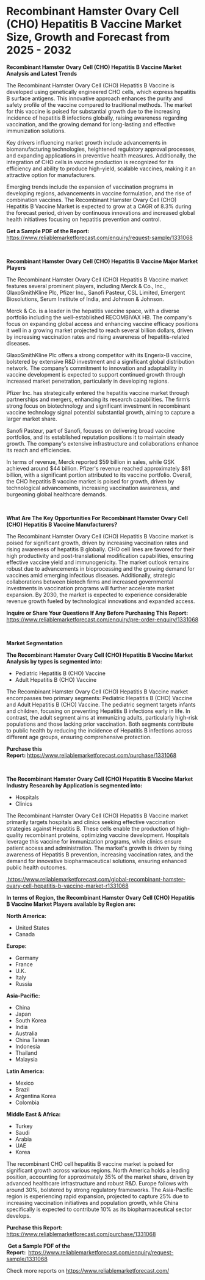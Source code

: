 <p><h1>Recombinant Hamster Ovary Cell (CHO) Hepatitis B Vaccine Market Size, Growth and Forecast from 2025 - 2032</h1></p><p><strong>Recombinant Hamster Ovary Cell (CHO) Hepatitis B Vaccine Market Analysis and Latest Trends</strong></p>
<p><p>The Recombinant Hamster Ovary Cell (CHO) Hepatitis B Vaccine is developed using genetically engineered CHO cells, which express hepatitis B surface antigens. This innovative approach enhances the purity and safety profile of the vaccine compared to traditional methods. The market for this vaccine is poised for substantial growth due to the increasing incidence of hepatitis B infections globally, raising awareness regarding vaccination, and the growing demand for long-lasting and effective immunization solutions.</p><p>Key drivers influencing market growth include advancements in biomanufacturing technologies, heightened regulatory approval processes, and expanding applications in preventive health measures. Additionally, the integration of CHO cells in vaccine production is recognized for its efficiency and ability to produce high-yield, scalable vaccines, making it an attractive option for manufacturers.</p><p>Emerging trends include the expansion of vaccination programs in developing regions, advancements in vaccine formulation, and the rise of combination vaccines. The Recombinant Hamster Ovary Cell (CHO) Hepatitis B Vaccine Market is expected to grow at a CAGR of 8.3% during the forecast period, driven by continuous innovations and increased global health initiatives focusing on hepatitis prevention and control.</p></p>
<p><strong>Get a Sample PDF of the Report:&nbsp;</strong> <a href="https://www.reliablemarketforecast.com/enquiry/request-sample/1331068?utm_campaign=2324&utm_medium=2&utm_source=Github&utm_content=ia&utm_term=09032025&utm_id=recombinant-hamster-ovary-cell-cho-hepatitis-b-vaccine">https://www.reliablemarketforecast.com/enquiry/request-sample/1331068</a></p>
<p>&nbsp;</p>
<p><strong>Recombinant Hamster Ovary Cell (CHO) Hepatitis B Vaccine Major Market Players</strong></p>
<p><p>The Recombinant Hamster Ovary Cell (CHO) Hepatitis B Vaccine market features several prominent players, including Merck & Co., Inc., GlaxoSmithKline Plc, Pfizer Inc., Sanofi Pasteur, CSL Limited, Emergent Biosolutions, Serum Institute of India, and Johnson & Johnson. </p><p>Merck & Co. is a leader in the hepatitis vaccine space, with a diverse portfolio including the well-established RECOMBIVAX HB. The company's focus on expanding global access and enhancing vaccine efficacy positions it well in a growing market projected to reach several billion dollars, driven by increasing vaccination rates and rising awareness of hepatitis-related diseases.</p><p>GlaxoSmithKline Plc offers a strong competitor with its Engerix-B vaccine, bolstered by extensive R&D investment and a significant global distribution network. The company’s commitment to innovation and adaptability in vaccine development is expected to support continued growth through increased market penetration, particularly in developing regions.</p><p>Pfizer Inc. has strategically entered the hepatitis vaccine market through partnerships and mergers, enhancing its research capabilities. The firm’s strong focus on biotechnology and significant investment in recombinant vaccine technology signal potential substantial growth, aiming to capture a larger market share.</p><p>Sanofi Pasteur, part of Sanofi, focuses on delivering broad vaccine portfolios, and its established reputation positions it to maintain steady growth. The company's extensive infrastructure and collaborations enhance its reach and efficiencies.</p><p>In terms of revenue, Merck reported $59 billion in sales, while GSK achieved around $44 billion. Pfizer's revenue reached approximately $81 billion, with a significant portion attributed to its vaccine portfolio. Overall, the CHO hepatitis B vaccine market is poised for growth, driven by technological advancements, increasing vaccination awareness, and burgeoning global healthcare demands.</p></p>
<p>&nbsp;</p>
<p><strong>What Are The Key Opportunities For Recombinant Hamster Ovary Cell (CHO) Hepatitis B Vaccine Manufacturers?</strong></p>
<p><p>The Recombinant Hamster Ovary Cell (CHO) Hepatitis B Vaccine market is poised for significant growth, driven by increasing vaccination rates and rising awareness of hepatitis B globally. CHO cell lines are favored for their high productivity and post-translational modification capabilities, ensuring effective vaccine yield and immunogenicity. The market outlook remains robust due to advancements in bioprocessing and the growing demand for vaccines amid emerging infectious diseases. Additionally, strategic collaborations between biotech firms and increased governmental investments in vaccination programs will further accelerate market expansion. By 2030, the market is expected to experience considerable revenue growth fueled by technological innovations and expanded access.</p></p>
<p><strong>Inquire or Share Your Questions If Any Before Purchasing This Report:</strong> <a href="https://www.reliablemarketforecast.com/enquiry/pre-order-enquiry/1331068?utm_campaign=2324&utm_medium=2&utm_source=Github&utm_content=ia&utm_term=09032025&utm_id=recombinant-hamster-ovary-cell-cho-hepatitis-b-vaccine">https://www.reliablemarketforecast.com/enquiry/pre-order-enquiry/1331068</a></p>
<p>&nbsp;</p>
<p><strong>Market Segmentation</strong></p>
<p><strong>The Recombinant Hamster Ovary Cell (CHO) Hepatitis B Vaccine Market Analysis by types is segmented into:</strong></p>
<p><ul><li>Pediatric Hepatitis B (CHO) Vaccine</li><li>Adult Hepatitis B (CHO) Vaccine</li></ul></p>
<p><p>The Recombinant Hamster Ovary Cell (CHO) Hepatitis B Vaccine market encompasses two primary segments: Pediatric Hepatitis B (CHO) Vaccine and Adult Hepatitis B (CHO) Vaccine. The pediatric segment targets infants and children, focusing on preventing Hepatitis B infections early in life. In contrast, the adult segment aims at immunizing adults, particularly high-risk populations and those lacking prior vaccination. Both segments contribute to public health by reducing the incidence of Hepatitis B infections across different age groups, ensuring comprehensive protection.</p></p>
<p><strong>Purchase this Report:&nbsp;</strong><a href="https://www.reliablemarketforecast.com/purchase/1331068?utm_campaign=2324&utm_medium=2&utm_source=Github&utm_content=ia&utm_term=09032025&utm_id=recombinant-hamster-ovary-cell-cho-hepatitis-b-vaccine">https://www.reliablemarketforecast.com/purchase/1331068</a></p>
<p>&nbsp;</p>
<p><strong>The Recombinant Hamster Ovary Cell (CHO) Hepatitis B Vaccine Market Industry Research by Application is segmented into:</strong></p>
<p><ul><li>Hospitals</li><li>Clinics</li></ul></p>
<p><p>The Recombinant Hamster Ovary Cell (CHO) Hepatitis B Vaccine market primarily targets hospitals and clinics seeking effective vaccination strategies against Hepatitis B. These cells enable the production of high-quality recombinant proteins, optimizing vaccine development. Hospitals leverage this vaccine for immunization programs, while clinics ensure patient access and administration. The market's growth is driven by rising awareness of Hepatitis B prevention, increasing vaccination rates, and the demand for innovative biopharmaceutical solutions, ensuring enhanced public health outcomes.</p></p>
<p><a href="https://www.reliablemarketforecast.com/global-recombinant-hamster-ovary-cell-hepatitis-b-vaccine-market-r1331068?utm_campaign=2324&utm_medium=2&utm_source=Github&utm_content=ia&utm_term=09032025&utm_id=recombinant-hamster-ovary-cell-cho-hepatitis-b-vaccine">&nbsp;https://www.reliablemarketforecast.com/global-recombinant-hamster-ovary-cell-hepatitis-b-vaccine-market-r1331068</a></p>
<p><strong>In terms of Region, the Recombinant Hamster Ovary Cell (CHO) Hepatitis B Vaccine Market Players available by Region are:</strong></p>
<p>
    <p> <strong> North America: </strong>
        <ul>
            <li>United States</li>
            <li>Canada</li>
        </ul>
        </p> 
    <p> <strong> Europe: </strong>
        <ul>
            <li>Germany</li>
            <li>France</li>
            <li>U.K.</li>
            <li>Italy</li>
            <li>Russia</li>
        </ul>
        </p> 
    <p> <strong> Asia-Pacific: </strong>
        <ul>
            <li>China</li>
            <li>Japan</li>
            <li>South Korea</li>
            <li>India</li>
            <li>Australia</li>
            <li>China Taiwan</li>
            <li>Indonesia</li>
            <li>Thailand</li>
            <li>Malaysia</li>
        </ul>
        </p> 
    <p> <strong> Latin America: </strong>
        <ul>
            <li>Mexico</li>
            <li>Brazil</li>
            <li>Argentina Korea</li>
            <li>Colombia</li>
        </ul>
        </p> 
    <p> <strong> Middle East & Africa: </strong>
        <ul>
            <li>Turkey</li>
            <li>Saudi</li>
            <li>Arabia</li>
            <li>UAE</li>
            <li>Korea</li>
        </ul>
    </p>
    </p>
<p><p>The recombinant CHO cell hepatitis B vaccine market is poised for significant growth across various regions. North America holds a leading position, accounting for approximately 35% of the market share, driven by advanced healthcare infrastructure and robust R&D. Europe follows with around 30%, bolstered by strong regulatory frameworks. The Asia-Pacific region is experiencing rapid expansion, projected to capture 25% due to increasing vaccination initiatives and population growth, while China specifically is expected to contribute 10% as its biopharmaceutical sector develops.</p></p>
<p><strong>Purchase this Report: </strong><a href="https://www.reliablemarketforecast.com/purchase/1331068?utm_campaign=2324&utm_medium=2&utm_source=Github&utm_content=ia&utm_term=09032025&utm_id=recombinant-hamster-ovary-cell-cho-hepatitis-b-vaccine">https://www.reliablemarketforecast.com/purchase/1331068</a></p>
<p>&nbsp;<strong>Get a Sample PDF of the Report:&nbsp;&nbsp;</strong><a href="https://www.reliablemarketforecast.com/enquiry/request-sample/1331068?utm_campaign=2324&utm_medium=2&utm_source=Github&utm_content=ia&utm_term=09032025&utm_id=recombinant-hamster-ovary-cell-cho-hepatitis-b-vaccine">https://www.reliablemarketforecast.com/enquiry/request-sample/1331068</a></p>
<p><strong></strong></p>
<p>Check more reports on <a href="https://www.reliablemarketforecast.com/?utm_campaign=2324&utm_medium=2&utm_source=Github&utm_content=ia&utm_term=09032025&utm_id=recombinant-hamster-ovary-cell-cho-hepatitis-b-vaccine">https://www.reliablemarketforecast.com/</a></p>